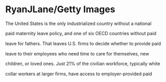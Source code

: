 # RyanJLane/Getty Images

The United States is the only industrialized country without a national

paid maternity leave policy, and one of six OECD countries without paid

leave for fathers. That leaves U.S. ﬁrms to decide whether to provide paid

leave to their employees who need time to care for themselves, new

children, or loved ones. Just 21% of the civilian workforce, typically white

collar workers at larger ﬁrms, have access to employer-provided paid